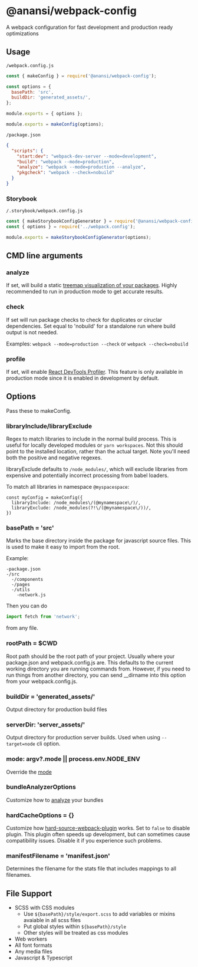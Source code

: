 # @anansi/webpack-config

A webpack configuration for fast development and production ready optimizations

## Usage

`/webpack.config.js`

```javascript
const { makeConfig } = require('@anansi/webpack-config');

const options = {
  basePath: 'src',
  buildDir: 'generated_assets/',
};

module.exports = { options };

module.exports = makeConfig(options);
```

`/package.json`

```json
{
  "scripts": {
    "start:dev": "webpack-dev-server --mode=development",
    "build": "webpack --mode=production",
    "analyze": "webpack --mode=production --analyze",
    "pkgcheck": "webpack --check=nobuild"
  }
}
```

### Storybook

`/.storybook/webpack.config.js`

```js
const { makeStorybookConfigGenerator } = require('@anansi/webpack-config');
const { options } = require('../webpack.config');

module.exports = makeStorybookConfigGenerator(options);
```

## CMD line arguments

### analyze

If set, will build a static [treemap visualization of your packages](https://www.npmjs.com/package/webpack-bundle-analyzer). Highly recommended to run in production mode to get accurate results.

### check

If set will run package checks to check for duplicates or ciruclar dependencies. Set equal to 'nobuild' for a standalone run where build output is not needed.

Examples:
`webpack --mode=production --check` or `webpack --check=nobuild`

### profile
If set, will enable [React DevTools Profiler](https://reactjs.org/blog/2018/09/10/introducing-the-react-profiler.html). This feature is only available in production mode since it is enabled in development by default.

## Options

Pass these to makeConfig.

### libraryInclude/libraryExclude

Regex to match libraries to include in the normal build process. This is useful for
locally developed modules or `yarn workspaces`. Not this should point to the installed
location, rather than the actual target. Note you'll need both the positive and negative
regexes.

libraryExclude defaults to `/node_modules/`, which will exclude libraries from expensive
and potentially incorrect processing from babel loaders.

To match all libraries in namespace `@myspacespace`:

```
const myConfig = makeConfig({
  libraryInclude: /node_modules\/(@mynamespace\/)/,
  libraryExclude: /node_modules(?!\/(@mynamespace\/))/,
})
```

### basePath = 'src'

Marks the base directory inside the package for javascript source files. This
is used to make it easy to import from the root.

Example:

```
-package.json
-/src
  -/components
  -/pages
  -/utils
    -network.js
```

Then you can do

```javascript
import fetch from 'network';
```

from any file.

### rootPath = $CWD

Root path should be the root path of your project. Usually where your package.json and webpack.config.js are.
This defaults to the current working directory you are running commands from. However, if you need to run things
from another directory, you can send __dirname into this option from your webpack.config.js.

### buildDir = 'generated_assets/'

Output directory for production build files

### serverDir: 'server_assets/'

Output directory for production server builds. Used when using `--target=node` cli option.

### mode: argv?.mode || process.env.NODE_ENV

Override the [mode](https://www.google.com/search?q=webpack+mode&oq=webpack+mode&aqs=chrome..69i57j69i60l3j0l2.1349j0j7&sourceid=chrome&ie=UTF-8)

### bundleAnalyzerOptions

Customize how to [analyze](https://github.com/webpack-contrib/webpack-bundle-analyzer#options-for-plugin) your bundles

### hardCacheOptions = {}

Customize how [hard-source-webpack-plugin](https://github.com/mzgoddard/hard-source-webpack-plugin) works. Set
to `false` to disable plugin. This plugin often speeds up development, but can sometimes cause compatibility issues.
Disable it if you experience such problems.

### manifestFilename = 'manifest.json'

Determines the filename for the stats file that includes mappings to all filenames.

## File Support

- SCSS with CSS modules
  - Use `${basePath}/style/export.scss` to add variables or mixins avaiable in all scss files
  - Put global styles within `${basePath}/style`
  - Other styles will be treated as css modules
- Web workers
- All font formats
- Any media files
- Javascript & Typescript

